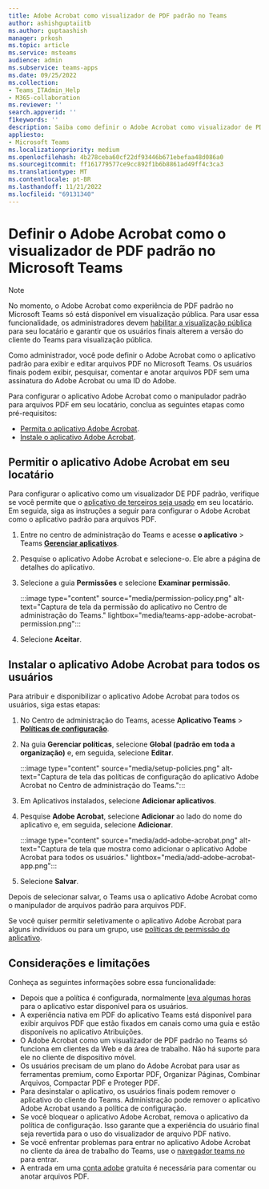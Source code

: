 ```yaml
---
title: Adobe Acrobat como visualizador de PDF padrão no Teams
author: ashishguptaiitb
ms.author: guptaashish
manager: prkosh
ms.topic: article
ms.service: msteams
audience: admin
ms.subservice: teams-apps
ms.date: 09/25/2022
ms.collection:
- Teams_ITAdmin_Help
- M365-collaboration
ms.reviewer: ''
search.appverid: ''
f1keywords: ''
description: Saiba como definir o Adobe Acrobat como visualizador de PDF padrão para exibir e editar arquivos PDF no Microsoft Teams.
appliesto:
- Microsoft Teams
ms.localizationpriority: medium
ms.openlocfilehash: 4b278ceba60cf22df93446b671ebefaa48d086a0
ms.sourcegitcommit: ff161779577ce9cc892f1b6b8861ad49ff4c3ca3
ms.translationtype: MT
ms.contentlocale: pt-BR
ms.lasthandoff: 11/21/2022
ms.locfileid: "69131340"
---
```

# <a name="set-adobe-acrobat-as-the-default-pdf-viewer-in-microsoft-teams"></a>Definir o Adobe Acrobat como o visualizador de PDF padrão no Microsoft Teams

> [!NOTE]
> No momento, o Adobe Acrobat como experiência de PDF padrão no Microsoft Teams só está disponível em visualização pública. Para usar essa funcionalidade, os administradores devem [habilitar a visualização pública](public-preview-doc-updates.md#enable-public-preview) para seu locatário e garantir que os usuários finais alterem a versão do cliente do Teams para visualização pública.

Como administrador, você pode definir o Adobe Acrobat como o aplicativo padrão para exibir e editar arquivos PDF no Microsoft Teams. Os usuários finais podem exibir, pesquisar, comentar e anotar arquivos PDF sem uma assinatura do Adobe Acrobat ou uma ID do Adobe.

Para configurar o aplicativo Adobe Acrobat como o manipulador padrão para arquivos PDF em seu locatário, conclua as seguintes etapas como pré-requisitos:

* [Permita o aplicativo Adobe Acrobat](#allow-adobe-acrobat-app-in-your-tenant).
* [Instale o aplicativo Adobe Acrobat](#install-adobe-acrobat-app-for-all-users).

## <a name="allow-adobe-acrobat-app-in-your-tenant"></a>Permitir o aplicativo Adobe Acrobat em seu locatário

Para configurar o aplicativo como um visualizador DE PDF padrão, verifique se você permite que o [aplicativo de terceiros seja usado](manage-apps.md#manage-org-wide-app-settings) em seu locatário. Em seguida, siga as instruções a seguir para configurar o Adobe Acrobat como o aplicativo padrão para arquivos PDF.

1. Entre no centro de administração do Teams e acesse **o aplicativo** >  Teams **[Gerenciar aplicativos](https://admin.teams.microsoft.com/policies/manage-apps)**.

1. Pesquise o aplicativo Adobe Acrobat e selecione-o. Ele abre a página de detalhes do aplicativo.

1. Selecione a guia **Permissões** e selecione **Examinar permissão**.

   :::image type="content" source="media/permission-policy.png" alt-text="Captura de tela da permissão do aplicativo no Centro de administração do Teams." lightbox="media/teams-app-adobe-acrobat-permission.png":::

1. Selecione **Aceitar**.

## <a name="install-adobe-acrobat-app-for-all-users"></a>Instalar o aplicativo Adobe Acrobat para todos os usuários

Para atribuir e disponibilizar o aplicativo Adobe Acrobat para todos os usuários, siga estas etapas:

1. No Centro de administração do Teams, acesse **Aplicativo Teams** > [**Políticas de configuração**](https://admin.teams.microsoft.com/policies/app-setup).

1. Na guia **Gerenciar políticas**, selecione **Global (padrão em toda a organização)** e, em seguida, selecione **Editar**.

   :::image type="content" source="media/setup-policies.png" alt-text="Captura de tela das políticas de configuração do aplicativo Adobe Acrobat no Centro de administração do Teams.":::

1. Em Aplicativos instalados, selecione **Adicionar aplicativos**.

1. Pesquise **Adobe Acrobat**, selecione **Adicionar** ao lado do nome do aplicativo e, em seguida, selecione **Adicionar**.

   :::image type="content" source="media/add-adobe-acrobat.png" alt-text="Captura de tela que mostra como adicionar o aplicativo Adobe Acrobat para todos os usuários." lightbox="media/add-adobe-acrobat-app.png":::

1. Selecione **Salvar**.

Depois de selecionar salvar, o Teams usa o aplicativo Adobe Acrobat como o manipulador de arquivos padrão para arquivos PDF.

Se você quiser permitir seletivamente o aplicativo Adobe Acrobat para alguns indivíduos ou para um grupo, use [políticas de permissão do aplicativo](teams-app-permission-policies.md).

## <a name="considerations-and-limitations"></a>Considerações e limitações

Conheça as seguintes informações sobre essa funcionalidade:

* Depois que a política é configurada, normalmente [leva algumas horas](teams-app-setup-policies.md#considerations-and-limitations) para o aplicativo estar disponível para os usuários.
* A experiência nativa em PDF do aplicativo Teams está disponível para exibir arquivos PDF que estão fixados em canais como uma guia e estão disponíveis no aplicativo Atribuições.
* O Adobe Acrobat como um visualizador de PDF padrão no Teams só funciona em clientes da Web e da área de trabalho. Não há suporte para ele no cliente de dispositivo móvel.
* Os usuários precisam de um plano do Adobe Acrobat para usar as ferramentas premium, como Exportar PDF, Organizar Páginas, Combinar Arquivos, Compactar PDF e Proteger PDF.
* Para desinstalar o aplicativo, os usuários finais podem remover o aplicativo do cliente do Teams. Administração pode remover o aplicativo Adobe Acrobat usando a política de configuração.
* Se você bloquear o aplicativo Adobe Acrobat, remova o aplicativo da política de configuração. Isso garante que a experiência do usuário final seja revertida para o uso do visualizador de arquivo PDF nativo.
* Se você enfrentar problemas para entrar no aplicativo Adobe Acrobat no cliente da área de trabalho do Teams, use o [navegador teams no](https://teams.microsoft.com/) para entrar.
* A entrada em uma [conta adobe](https://acrobat.adobe.com/us/en/) gratuita é necessária para comentar ou anotar arquivos PDF.
